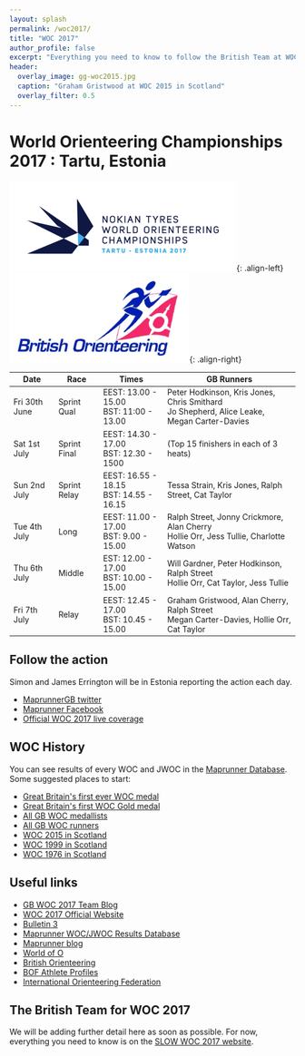 ```yaml
---
layout: splash
permalink: /woc2017/
title: "WOC 2017"
author_profile: false
excerpt: "Everything you need to know to follow the British Team at WOC 2017."
header:
  overlay_image: gg-woc2015.jpg
  caption: "Graham Gristwood at WOC 2015 in Scotland"
  overlay_filter: 0.5
---
```

# World Orienteering Championships 2017 : Tartu, Estonia

![WOC 2017 logo](/images/woc2017/WOC2017logo.png){: .align-left}
![BOF logo](/images/woc2017/BOFlogo.png){: .align-right}


| Date          | Race         | Times                                      | GB Runners                                                                                    |
|---------------|--------------|--------------------------------------------|-----------------------------------------------------------------------------------------------|
| Fri 30th June | Sprint Qual  | EEST: 13.00 - 15.00<br> BST: 11:00 - 13.00 | Peter Hodkinson, Kris Jones, Chris Smithard<br> Jo Shepherd, Alice Leake, Megan Carter-Davies |
| Sat 1st July  | Sprint Final | EEST: 14.30 - 17.00<br> BST: 12.30 - 1500  | (Top 15 finishers in each of 3 heats)                                                         |
| Sun 2nd July  | Sprint Relay | EEST: 16.55 - 18.15<br> BST: 14.55 - 16.15 | Tessa Strain, Kris Jones, Ralph Street, Cat Taylor                                            |
| Tue 4th July  | Long         | EEST: 11.00 - 17.00<br> BST: 9.00 - 15.00  | Ralph Street, Jonny Crickmore, Alan Cherry<br> Hollie Orr, Jess Tullie, Charlotte Watson      |
| Thu 6th July  | Middle       | EST: 12.00 - 17.00<br> BST: 10.00 - 15.00  | Will Gardner, Peter Hodkinson, Ralph Street<br> Hollie Orr, Cat Taylor, Jess Tullie           |
| Fri 7th July  | Relay        | EEST: 12.45 - 17.00<br> BST: 10.45 - 15.00 | Graham Gristwood, Alan Cherry, Ralph Street<br> Megan Carter-Davies, Hollie Orr, Cat Taylor   |

## Follow the action

Simon and James Errington will be in Estonia reporting the action each day. 

* [MaprunnerGB twitter](https://twitter.com/MaprunnerGB)
* [Maprunner Facebook](https://www.facebook.com/Maprunner.co.uk/)
* [Official WOC 2017 live coverage](https://liveorienteering.com/#/)

## WOC History

You can see results of every WOC and JWOC in the [Maprunner Database](https://www.maprunner.co.uk/wocdb/). Some suggested places to start:

* [Great Britain's first ever WOC medal](https://www.maprunner.co.uk/wocdb/woc/1993/women/long)
* [Great Britain's first WOC Gold medal](https://www.maprunner.co.uk/wocdb/woc/1999/women/short)
* [All GB WOC medallists](https://www.maprunner.co.uk/wocdb/medals/gbr/woc/all/all)
* [All GB WOC runners](https://www.maprunner.co.uk/wocdb/runners/person/gbr)
* [WOC 2015 in Scotland](https://www.maprunner.co.uk/wocdb/woc/2015/men/long)
* [WOC 1999 in Scotland](https://www.maprunner.co.uk/wocdb/woc/1999/men/long)
* [WOC 1976 in Scotland](https://www.maprunner.co.uk/wocdb/woc/1976/men/long)


## Useful links

* [GB WOC 2017 Team Blog](http://gbteamwoc2017.blogspot.co.uk/)
* [WOC 2017 Official Website](http://woc2017.ee/)
* [Bulletin 3](http://media.voog.com/0000/0040/6394/files/WOC2017%20infob%C3%BCllet%C3%A4%C3%A4n_V3_3.pdf)
* [Maprunner WOC/JWOC Results Database](https://www.maprunner.co.uk/wocdb)
* [Maprunner blog](https://maprunner.blogspot.co.uk/)
* [World of O](http://worldofo.com/)
* [British Orienteering](https://www.britishorienteering.org.uk/)
* [BOF Athlete Profiles](https://www.britishorienteering.org.uk/gbteams)
* [International Orienteering Federation](http://orienteering.org/)

## The British Team for WOC 2017

We will be adding further detail here as soon as possible. For now, everything you need to know is on the [SLOW WOC 2017 website](http://slow.org.uk/about/gb-woc-team-2017/).


